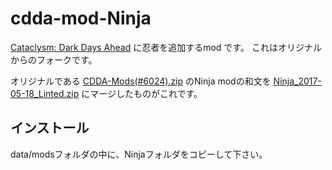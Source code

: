 # cdda-mod-Ninja
[Cataclysm: Dark Days Ahead](http://www.cataclysmdda.com/) に忍者を追加するmod
です。
これはオリジナルからのフォークです。

オリジナルである [CDDA-Mods(#6024).zip](https://www.axfc.net/u/3750559.zip) のNinja modの和文を [Ninja_2017-05-18_Linted.zip](http://chezzo.com/cdda/mods/Ninja_2017-05-18_Linted.zip) にマージしたものがこれです。

## インストール
data/modsフォルダの中に、Ninjaフォルダをコピーして下さい。
